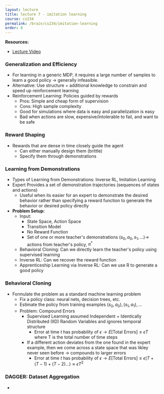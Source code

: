 ```yaml
---
layout: lecture
title: lecture 7 - imitation learning
course: cs234
permalink: /brain/cs234/imitation-learning
order: 8
---
```


**Resources:**
- [Lecture Video](https://youtu.be/V7CY68zH6ps?feature=shared)

### Generalization and Efficiency
- For learning in a generic MDP, it requires a large number of samples to learn a good policy $\rightarrow$ generally infeasible.
- Alternative: Use structure + additional knowledge to constrain and speed up reinforcement learning
- Reinforcement Learning: Policies guided by rewards
  - Pros: Simple and cheap form of supervision
  - Cons: High sample complexity
  - Good for simulations where data is easy and parallelization is easy
  - Bad when actions are slow, expensive/intolerable to fail, and want to be safe

### Reward Shaping
- Rewards that are dense in time closely guide the agent
  - Can either manually design them (brittle)
  - Specify them through demonstrations

### Learning from Demonstrations
- Types of Learning from Demonstrations: Inverse RL, Imitation Learning
- Expert Provides a set of demonstration trajectories (sequences of states and actions)
  - Useful when its easier for an expert to demonstrate the desired behavior rather than specifying a reward function to generate the behavior or desired policy directly
- **Problem Setup:**
  - Input:
    - State Space, Action Space
    - Transition Model
    - No Reward Function
    - Set of one or more teacher's demonstrations $(s_0, a_0, s_1, \dots) \rightarrow$ actions from teacher's policy, $\pi^\ast$
  - Behavioral Cloning: Can we directly learn the teacher's policy using supervised learning
  - Inverse RL: Can we recover the reward function
  - Apprenticeship Learning via Inverse RL: Can we use R to generate a good policy

### Behavioral Cloning
- Formulate the problem as a standard machine learning problem
  - Fix a policy class: neural nets, decision trees, etc.
  - Estimate the policy from training examples $(s_0, a_0),(s_1, a_1), \dots$
  - Problem: Compound Errors
    - Supervised Learning assumed Independent + Identically Distributed (IID) Random Variables and ignores temporal structure
      - Error at time $t$ has probability of $\epsilon \rightarrow E[\text{Total Errors}] \leq \epsilon T$ where T is the total number of time steps
    - If a different action deviates from the one found in the expert example, then we come across a state space that was likley never seen before $\rightarrow$ compounds to larger errors
      - Error at time $t$ has probability of $\epsilon \rightarrow E[\text{Total Errors}] \leq \epsilon(T + (T-1) + (T-2) \dots) \approx \epsilon T^2$

### DAGGER: Dataset Aggregation
- 

